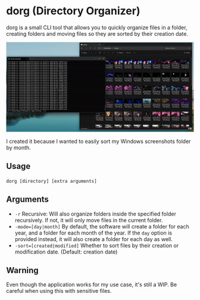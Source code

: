 # dorg (Directory Organizer)

dorg is a small CLI tool that allows you to quickly organize files in a folder, creating folders and moving files so they are sorted by their creation date.

![dorg](github/demo.gif)

I created it because I wanted to easily sort my Windows screenshots folder by month.

## Usage

`dorg [directory] [extra arguments]`

## Arguments

- `-r` Recursive: Will also organize folders inside the specified folder recursively. If not, it will only move files in the current folder.
- `-mode=[day|month]` By default, the software will create a folder for each year, and a folder for each month of the year. If the `day` option is provided instead, it will also create a folder for each day as well.
- `-sort=[created|modified]` Whether to sort files by their creation or modification date. (Default: creation date) 

## Warning

Even though the application works for my use case, it's still a WIP. Be careful when using this with sensitive files.

